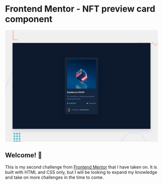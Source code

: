 # Frontend Mentor - NFT preview card component

![Design preview for the QR code component coding challenge](./design/desktop-preview.jpg)

## Welcome! 👋

This is my second challenge from [Frontend Mentor](https://www.frontendmentor.io) that I have taken on. It is built with HTML and CSS only, but I will be looking to expand my knowledge and take on more challenges in the time to come. 